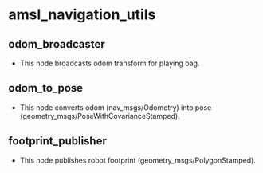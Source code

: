 # amsl_navigation_utils
## odom_broadcaster
- This node broadcasts odom transform for playing bag.
## odom_to_pose
- This node converts odom (nav_msgs/Odometry) into pose (geometry_msgs/PoseWithCovarianceStamped).
## footprint_publisher
- This node publishes robot footprint (geometry_msgs/PolygonStamped).
